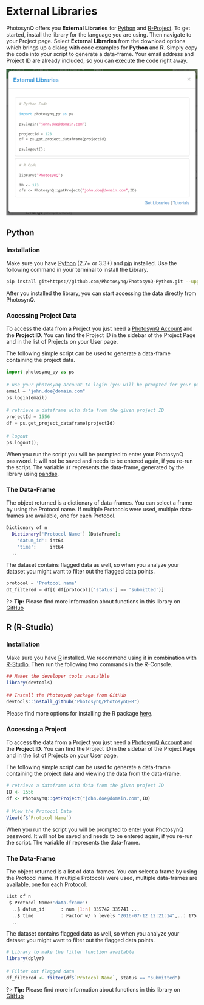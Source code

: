 # External Libraries

PhotosynQ offers you **External Libraries** for [Python](python) and [R-Project](r-project). To get started, install the library for the language you are using. Then navigate to your Project page. Select **External Libraries** from the download options which brings up a dialog with code examples for **Python** and **R**. Simply copy the code into your script to generate a data-frame. Your email address and Project ID are already included, so you can execute the code right away.

![Dialog with code snippet to import the Project data into a data-frame](images/external-libraries.png)

## Python

### Installation

Make sure you have [Python](python) (2.7+ or 3.3+) and [pip](https://pypi.org/project/pip/) installed. Use the following command in your terminal to install the Library.

```Bash
pip install git+https://github.com/Photosynq/PhotosynQ-Python.git --upgrade --no-cache-dir
```

After you installed the library, you can start accessing the data directly from PhotosynQ.

### Accessing Project Data

To access the data from a Project you just need a [PhotosynQ Account](account/create-an-account) and the **Project ID**. You can find the Project ID in the sidebar of the Project Page and in the list of Projects on your User page.

The following simple script can be used to generate a data-frame containing the project data.

```Python
import photosynq_py as ps

# use your photosynq account to login (you will be prompted for your password)
email = "john.doe@domain.com"
ps.login(email)

# retrieve a dataframe with data from the given project ID
projectId = 1556
df = ps.get_project_dataframe(projectId)

# logout
ps.logout();
```

When you run the script you will be prompted to enter your PhotosynQ password. It will not be saved and needs to be entered again, if you re-run the script. The variable `df` represents the data-frame, generated by the library using [pandas](http://pandas.pydata.org/pandas-docs/stable/generated/pandas.DataFrame.html).

### The Data-Frame

The object returned is a dictionary of data-frames. You can select a frame by using the Protocol name. If multiple Protocols were used, multiple data-frames are available, one for each Protocol.

```Bash
Dictionary of n
  Dictionary['Protocol Name'] (DataFrame):
    'datum_id': int64
    'time':     int64
  ..
```

The dataset contains flagged data as well, so when you analyze your dataset you might want to filter out the flagged data points.

```Python
protocol = 'Protocol name'
dt_filtered = df[( df[protocol]['status'] == 'submitted')]
```

?> **Tip:** Please find more information about functions in this library on [GitHub](https://github.com/Photosynq/PhotosynQ-Python)

## R (R-Studio)

### Installation

Make sure you have [R](r-project) installed. We recommend using it in combination with [R-Studio](https://www.rstudio.com/). Then run the following two commands in the R-Console.

```R
## Makes the developer tools avaialble
library(devtools)

## Install the PhotosynQ package from GitHub
devtools::install_github("PhotosynQ/PhotosynQ-R")
```

Please find more options for installing the R package [here](https://github.com/Photosynq/PhotosynQ-R#installation).

### Accessing a Project

To access the data from a Project you just need a [PhotosynQ Account](account/create-an-account) and the **Project ID**. You can find the Project ID in the sidebar of the Project Page and in the list of Projects on your User page.

The following simple script can be used to generate a data-frame containing the project data and viewing the data from the data-frame.

```R
# retrieve a dataframe with data from the given project ID
ID <- 1556
df <- PhotosynQ::getProject("john.doe@domain.com",ID)

# View the Protocol Data
View(df$`Protocol Name`)
```

When you run the script you will be prompted to enter your PhotosynQ password. It will not be saved and needs to be entered again, if you re-run the script. The variable `df` represents the data-frame.

### The Data-Frame

The object returned is a list of data-frames. You can select a frame by using the Protocol name. If multiple Protocols were used, multiple data-frames are available, one for each Protocol.

```Bash
List of n
 $ Protocol Name:'data.frame':
  ..$ datum_id      : num [1:n] 335742 335741 ...
  ..$ time          : Factor w/ n levels "2016-07-12 12:21:14",..: 175 ...
  ..
```

The dataset contains flagged data as well, so when you analyze your dataset you might want to filter out the flagged data points.

```R
# Library to make the filter function available
library(dplyr)

# Filter out flagged data
df_filtered <- filter(df$`Protocol Name`, status == "submitted")
```

?> **Tip:** Please find more information about functions in this library on [GitHub](https://github.com/Photosynq/PhotosynQ-R)

[python]: https://www.python.org/
[r-project]: https://www.r-project.org/